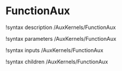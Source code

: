 <!-- MOOSE Documentation Stub: Remove this when content is added. -->

# FunctionAux

!syntax description /AuxKernels/FunctionAux

!syntax parameters /AuxKernels/FunctionAux

!syntax inputs /AuxKernels/FunctionAux

!syntax children /AuxKernels/FunctionAux
